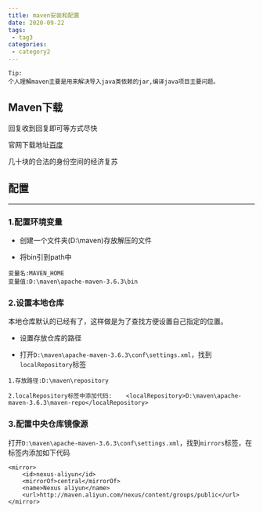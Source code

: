 ```yaml
---
title: maven安装和配置
date: 2020-09-22
tags:
 - tag3
categories: 
 - category2
---
```


```
Tip:
个人理解maven主要是用来解决导入java类依赖的jar,编译java项目主要问题。
```

## Maven下载

回复收到回复即可等方式尽快

官网下载地址[百度](https://www.baidu.com/)

几十块的合法的身份空间的经济复苏

## 配置

---

### 1.配置环境变量

+ 创建一个文件夹(D:\maven)存放解压的文件

+ 将bin引到path中

```
变量名:MAVEN_HOME
变量值:D:\maven\apache-maven-3.6.3\bin
```

### 2.设置本地仓库

本地仓库默认的已经有了，这样做是为了查找方便设置自己指定的位置。

+ 设置存放仓库的路径

+ 打开`D:\maven\apache-maven-3.6.3\conf\settings.xml`，找到`localRepository`标签

```
1.存放路径:D:\maven\repository

2.localRepository标签中添加代码:    <localRepository>D:\maven\apache-maven-3.6.3\maven-repo</localRepository>
```

### 3.配置中央仓库镜像源

打开`D:\maven\apache-maven-3.6.3\conf\settings.xml`，找到`mirrors`标签，在标签内添加如下代码

```
<mirror>
    <id>nexus-aliyun</id>
    <mirrorOf>central</mirrorOf>
    <name>Nexus aliyun</name>
    <url>http://maven.aliyun.com/nexus/content/groups/public</url> 
</mirror>
```

